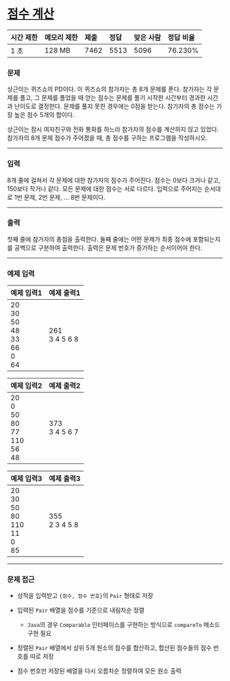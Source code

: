 # [점수 계산](https://www.acmicpc.net/problem/2822)

<div align = center>

| 시간 제한 | 메모리 제한 | 제출 | 정답 | 맞은 사람 | 정답 비율 |
| :-------- | :---------- | :--- | :--- | :-------- | :-------- |
| 1 초      | 128 MB      | 7462 | 5513 | 5096      | 76.230%   |

</div>

### 문제

상근이는 퀴즈쇼의 PD이다. 이 퀴즈쇼의 참가자는 총 8개 문제를 푼다. 참가자는 각 문제를 풀고, 그 문제를 풀었을 때 얻는 점수는 문제를 풀기 시작한 시간부터 경과한 시간과 난이도로 결정한다. 문제를 풀지 못한 경우에는 0점을 받는다. 참가자의 총 점수는 가장 높은 점수 5개의 합이다. 

상근이는 잠시 여자친구와 전화 통화를 하느라 참가자의 점수를 계산하지 않고 있었다. 참가자의 8개 문제 점수가 주어졌을 때, 총 점수를 구하는 프로그램을 작성하시오.

---

### 입력

8개 줄에 걸쳐서 각 문제에 대한 참가자의 점수가 주어진다. 점수는 0보다 크거나 같고, 150보다 작거나 같다. 모든 문제에 대한 점수는 서로 다르다. 입력으로 주어지는 순서대로 1번 문제, 2번 문제, ... 8번 문제이다.

---

### 출력

첫째 줄에 참가자의 총점을 출력한다. 둘째 줄에는 어떤 문제가 최종 점수에 포함되는지를 공백으로 구분하여 출력한다. 출력은 문제 번호가 증가하는 순서이어야 한다.

---

### 예제 입력

| 예제 입력1                                         | 예제 출력1        |
| :------------------------------------------------- | :---------------- |
| 20<br/>30<br/>50<br/>48<br/>33<br/>66<br/>0<br/>64 | 261<br/>3 4 5 6 8 |

| 예제 입력2                                          | 예제 출력2        |
| :-------------------------------------------------- | :---------------- |
| 20<br/>0<br/>50<br/>80<br/>77<br/>110<br/>56<br/>48 | 373<br/>3 4 5 6 7 |

| 예제 입력3                                          | 예제 출력3        |
| :-------------------------------------------------- | :---------------- |
| 20<br/>30<br/>50<br/>80<br/>110<br/>11<br/>0<br/>85 | 355<br/>2 3 4 5 8 |

---

### 문제 접근

  - 성적을 입력받고 `{점수, 점수 번호}`의 `Pair` 형태로 저장

  - 입력된 `Pair` 배열을 점수를 기준으로 내림차순 정렬

    - `Java`의 경우 `Comparable` 인터페이스를 구현하는 방식으로 `compareTo` 메소드 구현 필요

  - 정렬된 `Pair` 배열에서 상위 5개 원소의 점수를 합산하고, 합산된 점수들의 점수 번호를 따로 저장

  - 점수 번호만 저장된 배열을 다시 오름차순 정렬하여 모든 원소 출력